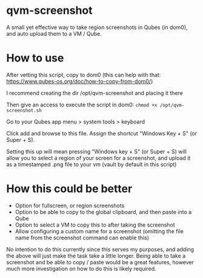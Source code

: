 # qvm-screenshot

A small yet effective way to take region screenshots in Qubes (in dom0), and auto upload them to a VM / Qube.

# How to use

After vetting this script, copy to dom0 (this can help with that: https://www.qubes-os.org/doc/how-to-copy-from-dom0/)

I recommend creating the dir /opt/qvm-screenshot and placing it there

Then give an access to execute the script in dom0: `chmod +x /opt/qvm-screenshot.sh`

Go to your Qubes app menu > system tools > keyboard

Click add and browse to this file. Assign the shortcut "Windows Key + S" (or Super + S).

Setting this up will mean pressing "Windows key + S" (or Super + S) will allow you to select a region of your screen for a screenshot, and upload it as a timestamped .png file to your vm (vault by default in this script)

# How this could be better

- Option for fullscreen, or region screenshots
- Option to be able to copy to the global clipboard, and then paste into a Qube
- Option to select a VM to copy this to after taking the screenshot
- Allow configuring a custom name for a screenshot (omitting the file name from the screenshot command can enable this)

No intention to do this currently since this serves my purposes, and adding the above will just make the task take a little longer. Being able to take a screenshot and be able to copy / paste would be a great features, however much more investigation on how to do this is likely required.
